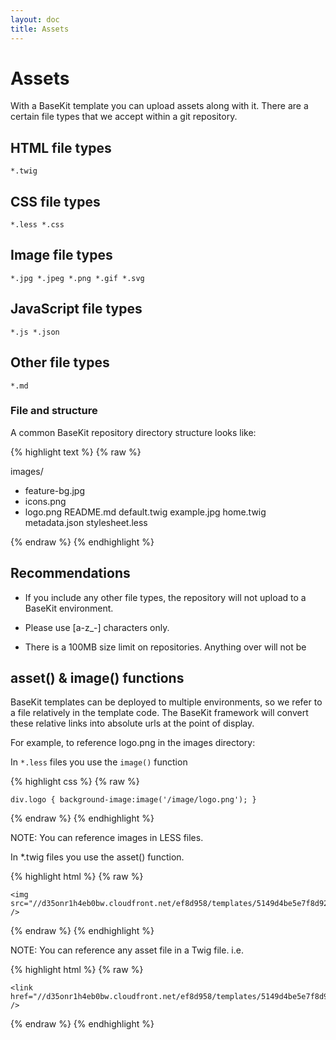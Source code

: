 ```yaml
---
layout: doc
title: Assets
---
```


# Assets
With a BaseKit template you can upload assets along with it. There are a certain file types that we accept within a git repository.

## HTML file types

```
*.twig
```

## CSS file types

```
*.less *.css
```

## Image file types

```
*.jpg *.jpeg *.png *.gif *.svg
```

## JavaScript file types

```
*.js *.json
```

## Other file types

```
*.md
```

### File and structure

A common BaseKit repository directory structure looks like:

{% highlight text %}
{% raw %}

images/ 
  - feature-bg.jpg 
  - icons.png 
  - logo.png 
README.md 
default.twig 
example.jpg 
home.twig 
metadata.json 
stylesheet.less

{% endraw %}
{% endhighlight %}

## Recommendations

* If you include any other file types, the repository will not upload to a BaseKit environment.

* Please use [a-z_-] characters only.

* There is a 100MB size limit on repositories. Anything over will not be

## asset() & image() functions

BaseKit templates can be deployed to multiple environments, so we refer to a file relatively in the template code. The BaseKit framework will convert these relative links into absolute urls at the point of display.

For example, to reference logo.png in the images directory:

In ```*.less``` files you use the ```image()``` function

{% highlight css %}
{% raw %}

	div.logo { background-image:image('/image/logo.png'); }

{% endraw %}
{% endhighlight %}

NOTE: You can reference images in LESS files.

In *.twig files you use the asset() function.

{% highlight html %}
{% raw %}

	<img src="//d35onr1h4eb0bw.cloudfront.net/ef8d958/templates/5149d4be5e7f8d92a41a0a8aa131a24d//image/logo.png" />

{% endraw %}
{% endhighlight %}

NOTE: You can reference any asset file in a Twig file. i.e.

{% highlight html %}
{% raw %}

	<link href="//d35onr1h4eb0bw.cloudfront.net/ef8d958/templates/5149d4be5e7f8d92a41a0a8aa131a24d//css/style.css" />

{% endraw %}
{% endhighlight %}
